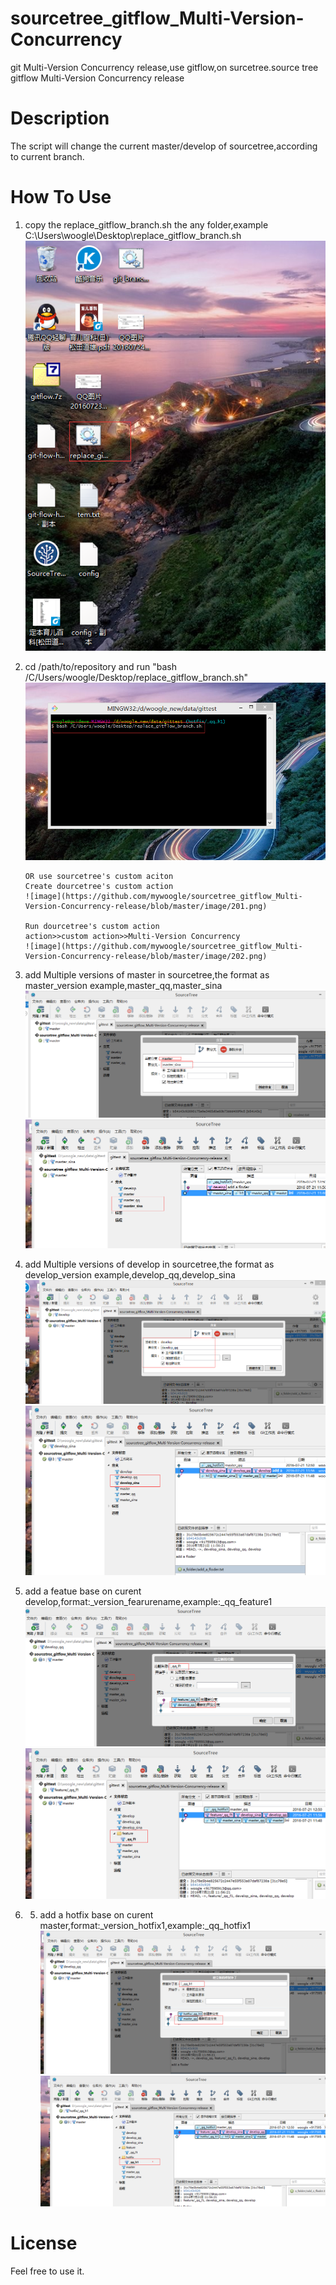 # sourcetree_gitflow_Multi-Version-Concurrency
git Multi-Version Concurrency release,use gitflow,on surcetree.source tree gitflow  Multi-Version Concurrency release

# Description
The script will change the current master/develop of sourcetree,according to current branch.

# How To Use
1.  copy the replace_gitflow_branch.sh the any folder,example C:\Users\woogle\Desktop\replace_gitflow_branch.sh
        ![image](https://github.com/mywoogle/sourcetree_gitflow_Multi-Version-Concurrency-release/blob/master/image/1.png)
2.  cd /path/to/repository   and run "bash /C/Users/woogle/Desktop/replace_gitflow_branch.sh"
        ![image](https://github.com/mywoogle/sourcetree_gitflow_Multi-Version-Concurrency-release/blob/master/image/101.png)

        OR use sourcetree's custom aciton
        Create dourcetree's custom action
        ![image](https://github.com/mywoogle/sourcetree_gitflow_Multi-Version-Concurrency-release/blob/master/image/201.png)
        
        Run dourcetree's custom action
        action>>custom action>>Multi-Version Concurrency
        ![image](https://github.com/mywoogle/sourcetree_gitflow_Multi-Version-Concurrency-release/blob/master/image/202.png)

3.  add Multiple versions of master in sourcetree,the format as master_version
    example,master_qq,master_sina
        ![image](https://github.com/mywoogle/sourcetree_gitflow_Multi-Version-Concurrency-release/blob/master/image/2.png)
        ![image](https://github.com/mywoogle/sourcetree_gitflow_Multi-Version-Concurrency-release/blob/master/image/3.png)
    
4.  add Multiple versions of develop in sourcetree,the format as develop_version
    example,develop_qq,develop_sina
        ![image](https://github.com/mywoogle/sourcetree_gitflow_Multi-Version-Concurrency-release/blob/master/image/4.png)
        ![image](https://github.com/mywoogle/sourcetree_gitflow_Multi-Version-Concurrency-release/blob/master/image/5.png)
    
5.  add a featue base on curent develop,format:_version_fearurename,example:_qq_feature1
        ![image](https://github.com/mywoogle/sourcetree_gitflow_Multi-Version-Concurrency-release/blob/master/image/6.png)
        ![image](https://github.com/mywoogle/sourcetree_gitflow_Multi-Version-Concurrency-release/blob/master/image/7.png)

6.  5.  add a hotfix base on curent master,format:_version_hotfix1,example:_qq_hotfix1
        ![image](https://github.com/mywoogle/sourcetree_gitflow_Multi-Version-Concurrency-release/blob/master/image/8.png)
        ![image](https://github.com/mywoogle/sourcetree_gitflow_Multi-Version-Concurrency-release/blob/master/image/9.png)

# License
Feel free to use it.

